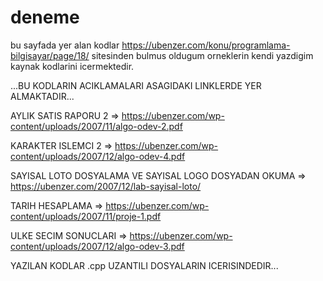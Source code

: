 # deneme

bu sayfada yer alan kodlar https://ubenzer.com/konu/programlama-bilgisayar/page/18/ sitesinden bulmus oldugum orneklerin kendi yazdigim kaynak kodlarini icermektedir.


...BU KODLARIN ACIKLAMALARI ASAGIDAKI LINKLERDE YER ALMAKTADIR...

AYLIK SATIS RAPORU 2 =>  https://ubenzer.com/wp-content/uploads/2007/11/algo-odev-2.pdf 

KARAKTER ISLEMCI 2 =>  https://ubenzer.com/wp-content/uploads/2007/12/algo-odev-4.pdf

SAYISAL LOTO DOSYALAMA VE SAYISAL LOGO DOSYADAN OKUMA =>  https://ubenzer.com/2007/12/lab-sayisal-loto/

TARIH HESAPLAMA =>  https://ubenzer.com/wp-content/uploads/2007/11/proje-1.pdf

ULKE SECIM SONUCLARI =>  https://ubenzer.com/wp-content/uploads/2007/12/algo-odev-3.pdf


YAZILAN KODLAR .cpp UZANTILI DOSYALARIN ICERISINDEDIR...

